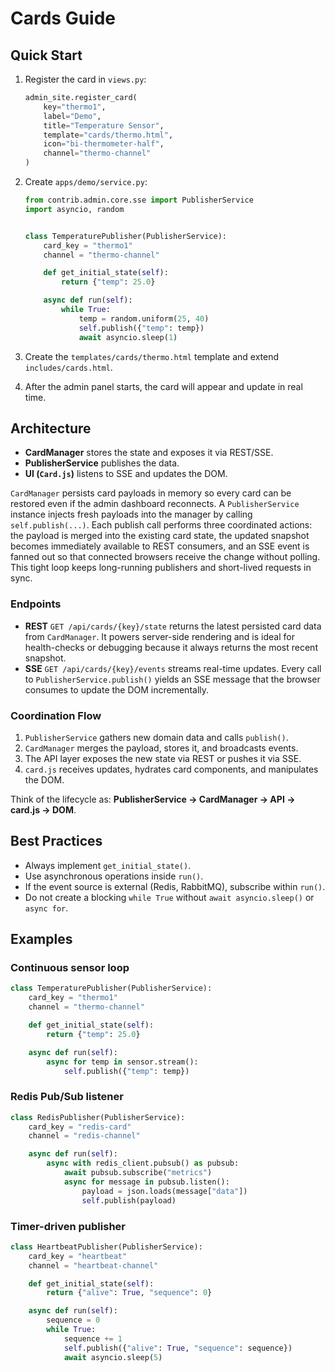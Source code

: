 # Cards Guide

## Quick Start

1. Register the card in `views.py`:

   ```python
   admin_site.register_card(
       key="thermo1",
       label="Demo",
       title="Temperature Sensor",
       template="cards/thermo.html",
       icon="bi-thermometer-half",
       channel="thermo-channel"
   )
   ```

2. Create `apps/demo/service.py`:

   ```python
   from contrib.admin.core.sse import PublisherService
   import asyncio, random


   class TemperaturePublisher(PublisherService):
       card_key = "thermo1"
       channel = "thermo-channel"

       def get_initial_state(self):
           return {"temp": 25.0} 

       async def run(self):
           while True:
               temp = random.uniform(25, 40)
               self.publish({"temp": temp})
               await asyncio.sleep(1)
   ```

3. Create the `templates/cards/thermo.html` template and extend `includes/cards.html`.
4. After the admin panel starts, the card will appear and update in real time.

## Architecture

- **CardManager** stores the state and exposes it via REST/SSE.
- **PublisherService** publishes the data.
- **UI (`Card.js`)** listens to SSE and updates the DOM.

`CardManager` persists card payloads in memory so every card can be restored even if
the admin dashboard reconnects. A `PublisherService` instance injects fresh
payloads into the manager by calling `self.publish(...)`. Each publish call
performs three coordinated actions: the payload is merged into the existing card
state, the updated snapshot becomes immediately available to REST consumers, and
an SSE event is fanned out so that connected browsers receive the change without
polling. This tight loop keeps long-running publishers and short-lived requests
in sync.

### Endpoints

- **REST** `GET /api/cards/{key}/state` returns the latest persisted card data
  from `CardManager`. It powers server-side rendering and is ideal for
  health-checks or debugging because it always returns the most recent snapshot.
- **SSE** `GET /api/cards/{key}/events` streams real-time updates. Every call to
  `PublisherService.publish()` yields an SSE message that the browser consumes to
  update the DOM incrementally.

### Coordination Flow

1. `PublisherService` gathers new domain data and calls `publish()`.
2. `CardManager` merges the payload, stores it, and broadcasts events.
3. The API layer exposes the new state via REST or pushes it via SSE.
4. `card.js` receives updates, hydrates card components, and manipulates the DOM.

Think of the lifecycle as: **PublisherService → CardManager → API → card.js → DOM**.

## Best Practices

- Always implement `get_initial_state()`.
- Use asynchronous operations inside `run()`.
- If the event source is external (Redis, RabbitMQ), subscribe within `run()`.
- Do not create a blocking `while True` without `await asyncio.sleep()` or `async for`.

## Examples

### Continuous sensor loop

```python
class TemperaturePublisher(PublisherService):
    card_key = "thermo1"
    channel = "thermo-channel"

    def get_initial_state(self):
        return {"temp": 25.0}

    async def run(self):
        async for temp in sensor.stream():
            self.publish({"temp": temp})
```

### Redis Pub/Sub listener

```python
class RedisPublisher(PublisherService):
    card_key = "redis-card"
    channel = "redis-channel"

    async def run(self):
        async with redis_client.pubsub() as pubsub:
            await pubsub.subscribe("metrics")
            async for message in pubsub.listen():
                payload = json.loads(message["data"])
                self.publish(payload)
```

### Timer-driven publisher

```python
class HeartbeatPublisher(PublisherService):
    card_key = "heartbeat"
    channel = "heartbeat-channel"

    def get_initial_state(self):
        return {"alive": True, "sequence": 0}

    async def run(self):
        sequence = 0
        while True:
            sequence += 1
            self.publish({"alive": True, "sequence": sequence})
            await asyncio.sleep(5)
```
